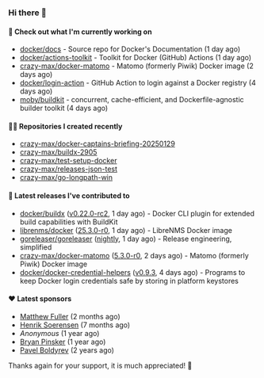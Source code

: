 ### Hi there 👋

#### 👷 Check out what I'm currently working on

- [docker/docs](https://github.com/docker/docs) - Source repo for Docker&#39;s Documentation (1 day ago)
- [docker/actions-toolkit](https://github.com/docker/actions-toolkit) - Toolkit for Docker (GitHub) Actions (1 day ago)
- [crazy-max/docker-matomo](https://github.com/crazy-max/docker-matomo) - Matomo (formerly Piwik) Docker image (2 days ago)
- [docker/login-action](https://github.com/docker/login-action) - GitHub Action to login against a Docker registry (4 days ago)
- [moby/buildkit](https://github.com/moby/buildkit) - concurrent, cache-efficient, and Dockerfile-agnostic builder toolkit (4 days ago)

#### 👨‍💻 Repositories I created recently

- [crazy-max/docker-captains-briefing-20250129](https://github.com/crazy-max/docker-captains-briefing-20250129)
- [crazy-max/buildx-2905](https://github.com/crazy-max/buildx-2905)
- [crazy-max/test-setup-docker](https://github.com/crazy-max/test-setup-docker)
- [crazy-max/releases-json-test](https://github.com/crazy-max/releases-json-test)
- [crazy-max/go-longpath-win](https://github.com/crazy-max/go-longpath-win)

#### 🚀 Latest releases I've contributed to

- [docker/buildx](https://github.com/docker/buildx) ([v0.22.0-rc2](https://github.com/docker/buildx/releases/tag/v0.22.0-rc2), 1 day ago) - Docker CLI plugin for extended build capabilities with BuildKit
- [librenms/docker](https://github.com/librenms/docker) ([25.3.0-r0](https://github.com/librenms/docker/releases/tag/25.3.0-r0), 1 day ago) - LibreNMS Docker image
- [goreleaser/goreleaser](https://github.com/goreleaser/goreleaser) ([nightly](https://github.com/goreleaser/goreleaser/releases/tag/nightly), 1 day ago) - Release engineering, simplified
- [crazy-max/docker-matomo](https://github.com/crazy-max/docker-matomo) ([5.3.0-r0](https://github.com/crazy-max/docker-matomo/releases/tag/5.3.0-r0), 2 days ago) - Matomo (formerly Piwik) Docker image
- [docker/docker-credential-helpers](https://github.com/docker/docker-credential-helpers) ([v0.9.3](https://github.com/docker/docker-credential-helpers/releases/tag/v0.9.3), 4 days ago) - Programs to keep Docker login credentials safe by storing in platform keystores

#### ❤️ Latest sponsors
- [Matthew Fuller](https://github.com/mathematics333) (2 months ago)
- [Henrik Soerensen](https://github.com/hsoerensen) (7 months ago)
- _Anonymous_ (1 year ago)
- [Bryan Pinsker](https://github.com/BryanPinsker) (1 year ago)
- [Pavel Boldyrev](https://github.com/bpg) (2 years ago)

Thanks again for your support, it is much appreciated! 🙏
